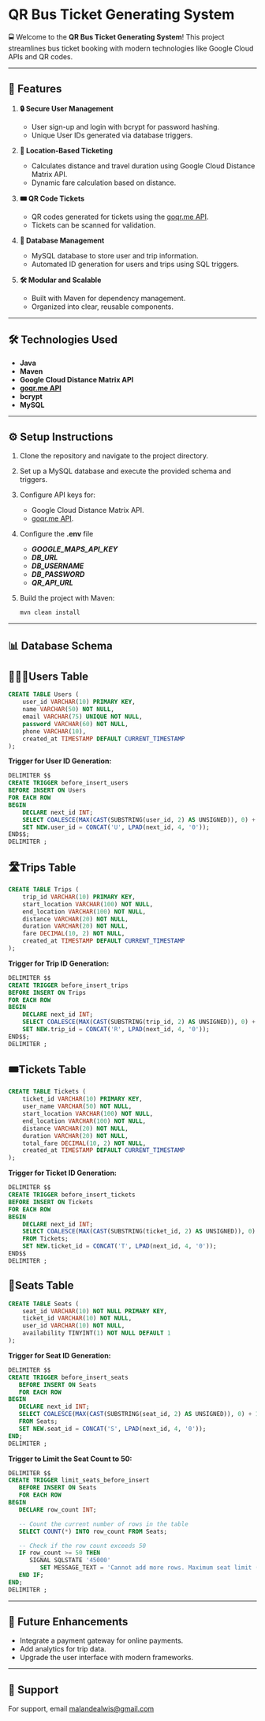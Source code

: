 # QR Bus Ticket Generating System

🚍 Welcome to the **QR Bus Ticket Generating System**! This project streamlines bus ticket booking with modern technologies like Google Cloud APIs and QR codes.

---

## 🚀 Features

1. **🔒 Secure User Management**
    - User sign-up and login with bcrypt for password hashing.
    - Unique User IDs generated via database triggers.

2. **📍 Location-Based Ticketing**
    - Calculates distance and travel duration using Google Cloud Distance Matrix API.
    - Dynamic fare calculation based on distance.

3. **🎟️ QR Code Tickets**
    - QR codes generated for tickets using the [goqr.me API](https://goqr.me/api/).
    - Tickets can be scanned for validation.

4. **💾 Database Management**
    - MySQL database to store user and trip information.
    - Automated ID generation for users and trips using SQL triggers.

5. **🛠️ Modular and Scalable**
    - Built with Maven for dependency management.
    - Organized into clear, reusable components.



---

## 🛠️ Technologies Used

- **Java**
- **Maven**
- **Google Cloud Distance Matrix API**
- **[goqr.me API](https://goqr.me/api/)**
- **bcrypt**
- **MySQL**

---

## ⚙️ Setup Instructions

1. Clone the repository and navigate to the project directory.
2. Set up a MySQL database and execute the provided schema and triggers.
3. Configure API keys for:
    - Google Cloud Distance Matrix API.
    - [goqr.me API](https://goqr.me/api/).


4. Configure the **.env** file 
    - _**GOOGLE_MAPS_API_KEY**_
    - _**DB_URL**_
    - _**DB_USERNAME**_
    - _**DB_PASSWORD**_
    - _**QR_API_URL**_ 
   

5. Build the project with Maven:
   ```bash
   mvn clean install
   ```

---

## 📊 Database Schema

## 🧑‍🤝‍🧑Users Table
```sql
CREATE TABLE Users (
    user_id VARCHAR(10) PRIMARY KEY,
    name VARCHAR(50) NOT NULL,
    email VARCHAR(75) UNIQUE NOT NULL,
    password VARCHAR(60) NOT NULL,
    phone VARCHAR(10),
    created_at TIMESTAMP DEFAULT CURRENT_TIMESTAMP
);
```

**Trigger for User ID Generation:**
```sql
DELIMITER $$
CREATE TRIGGER before_insert_users 
BEFORE INSERT ON Users 
FOR EACH ROW 
BEGIN
    DECLARE next_id INT;
    SELECT COALESCE(MAX(CAST(SUBSTRING(user_id, 2) AS UNSIGNED)), 0) + 1 INTO next_id FROM Users;
    SET NEW.user_id = CONCAT('U', LPAD(next_id, 4, '0'));
END$$;
DELIMITER ;
```

## 🛣️Trips Table
```sql
CREATE TABLE Trips (
    trip_id VARCHAR(10) PRIMARY KEY,
    start_location VARCHAR(100) NOT NULL,
    end_location VARCHAR(100) NOT NULL,
    distance VARCHAR(20) NOT NULL,
    duration VARCHAR(20) NOT NULL,
    fare DECIMAL(10, 2) NOT NULL,
    created_at TIMESTAMP DEFAULT CURRENT_TIMESTAMP
);
```

**Trigger for Trip ID Generation:**
```sql
DELIMITER $$
CREATE TRIGGER before_insert_trips 
BEFORE INSERT ON Trips 
FOR EACH ROW 
BEGIN
    DECLARE next_id INT;
    SELECT COALESCE(MAX(CAST(SUBSTRING(trip_id, 2) AS UNSIGNED)), 0) + 1 INTO next_id FROM Trips;
    SET NEW.trip_id = CONCAT('R', LPAD(next_id, 4, '0'));
END$$;
DELIMITER ;
```
## 🎟️Tickets Table
```sql
CREATE TABLE Tickets (
    ticket_id VARCHAR(10) PRIMARY KEY,
    user_name VARCHAR(50) NOT NULL,
    start_location VARCHAR(100) NOT NULL,
    end_location VARCHAR(100) NOT NULL,
    distance VARCHAR(20) NOT NULL,
    duration VARCHAR(20) NOT NULL,
    total_fare DECIMAL(10, 2) NOT NULL,
    created_at TIMESTAMP DEFAULT CURRENT_TIMESTAMP
);

```
**Trigger for Ticket ID Generation:**
```sql
DELIMITER $$
CREATE TRIGGER before_insert_tickets 
BEFORE INSERT ON Tickets 
FOR EACH ROW 
BEGIN
    DECLARE next_id INT;
    SELECT COALESCE(MAX(CAST(SUBSTRING(ticket_id, 2) AS UNSIGNED)), 0) + 1 INTO next_id 
    FROM Tickets;
    SET NEW.ticket_id = CONCAT('T', LPAD(next_id, 4, '0'));
END$$
DELIMITER ;
```

## 💺Seats Table
```sql
CREATE TABLE Seats (
    seat_id VARCHAR(10) NOT NULL PRIMARY KEY,
    ticket_id VARCHAR(10) NOT NULL,
    user_id VARCHAR(10) NOT NULL,
    availability TINYINT(1) NOT NULL DEFAULT 1
);
```
**Trigger for Seat ID Generation:**
```sql
DELIMITER $$
CREATE TRIGGER before_insert_seats
   BEFORE INSERT ON Seats
   FOR EACH ROW
BEGIN
   DECLARE next_id INT;
   SELECT COALESCE(MAX(CAST(SUBSTRING(seat_id, 2) AS UNSIGNED)), 0) + 1 INTO next_id
   FROM Seats;
   SET NEW.seat_id = CONCAT('S', LPAD(next_id, 4, '0'));
END;
DELIMITER ;
```
**Trigger to Limit the Seat Count to 50:**
```sql
DELIMITER $$
CREATE TRIGGER limit_seats_before_insert
   BEFORE INSERT ON Seats
   FOR EACH ROW
BEGIN
   DECLARE row_count INT;

   -- Count the current number of rows in the table
   SELECT COUNT(*) INTO row_count FROM Seats;

   -- Check if the row count exceeds 50
   IF row_count >= 50 THEN
      SIGNAL SQLSTATE '45000'
         SET MESSAGE_TEXT = 'Cannot add more rows. Maximum seat limit (50) reached.';
   END IF;
END;
DELIMITER ;
```


---

## 🌟 Future Enhancements

- Integrate a payment gateway for online payments.
- Add analytics for trip data.
- Upgrade the user interface with modern frameworks.

---



## 👤 Support


For support, email malandealwis@gmail.com 